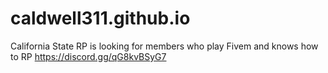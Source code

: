 # caldwell311.github.io
California State RP is looking for members who play Fivem and knows how to RP https://discord.gg/qG8kvBSyG7
